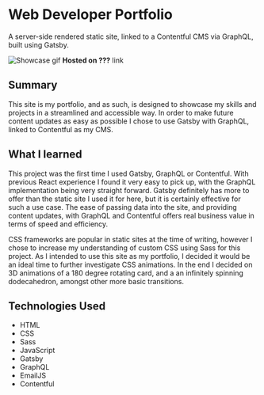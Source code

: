 # Web Developer Portfolio

A server-side rendered static site, linked to a Contentful CMS via GraphQL, built using Gatsby.

![Showcase gif](/src/images/portfolio_showcase.gif)
**Hosted on ???**
link

## Summary

This site is my portfolio, and as such, is designed to showcase my skills and projects in a streamlined and accessible way. In order to make future content updates as easy as possible I chose to use Gatsby with GraphQL, linked to Contentful as my CMS.

## What I learned

This project was the first time I used Gatsby, GraphQL or Contentful. With previous React experience I found it very easy to pick up, with the GraphQL implementation being very straight forward. Gatsby definitely has more to offer than the static site I used it for here, but it is certainly effective for such a use case. The ease of passing data into the site, and providing content updates, with GraphQL and Contentful offers real business value in terms of speed and efficiency.

CSS frameworks are popular in static sites at the time of writing, however I chose to increase my understanding of custom CSS using Sass for this project. As I intended to use this site as my portfolio, I decided it would be an ideal time to further investigate CSS animations. In the end I decided on 3D animations of a 180 degree rotating card, and a an infinitely spinning dodecahedron, amongst other more basic transitions.

## Technologies Used

- HTML
- CSS
- Sass
- JavaScript
- Gatsby
- GraphQL
- EmailJS
- Contentful
